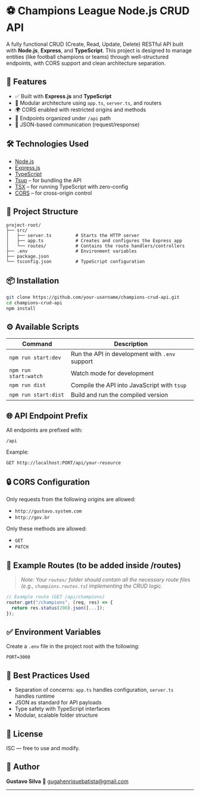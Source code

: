 # ⚽ Champions League Node.js CRUD API

A fully functional CRUD (Create, Read, Update, Delete) RESTful API built with **Node.js**, **Express**, and **TypeScript**. This project is designed to manage entities (like football champions or teams) through well-structured endpoints, with CORS support and clean architecture separation.

## 🚀 Features

* ✅ Built with **Express.js** and **TypeScript**
* 🧱 Modular architecture using `app.ts`, `server.ts`, and routers
* 🌍 CORS enabled with restricted origins and methods
* 🧪 Endpoints organized under `/api` path
* 📄 JSON-based communication (request/response)

## 🛠️ Technologies Used

* [Node.js](https://nodejs.org/)
* [Express.js](https://expressjs.com/)
* [TypeScript](https://www.typescriptlang.org/)
* [Tsup](https://tsup.egoist.dev/) – for bundling the API
* [TSX](https://github.com/esbuild-kit/tsx) – for running TypeScript with zero-config
* [CORS](https://www.npmjs.com/package/cors) – for cross-origin control

## 📁 Project Structure

```
project-root/
├── src/
│   ├── server.ts         # Starts the HTTP server
│   ├── app.ts            # Creates and configures the Express app
│   └── routes/           # Contains the route handlers/controllers
├── .env                  # Environment variables
├── package.json
└── tsconfig.json         # TypeScript configuration
```

## 📦 Installation

```bash
git clone https://github.com/your-username/champions-crud-api.git
cd champions-crud-api
npm install
```

## ⚙️ Available Scripts

| Command               | Description                                    |
| --------------------- | ---------------------------------------------- |
| `npm run start:dev`   | Run the API in development with `.env` support |
| `npm run start:watch` | Watch mode for development                     |
| `npm run dist`        | Compile the API into JavaScript with `tsup`    |
| `npm run start:dist`  | Build and run the compiled version             |

## 🌐 API Endpoint Prefix

All endpoints are prefixed with:

```
/api
```

Example:

```
GET http://localhost:PORT/api/your-resource
```

## 🔒 CORS Configuration

Only requests from the following origins are allowed:

* `http://gustavo.system.com`
* `http://gov.br`

Only these methods are allowed:

* `GET`
* `PATCH`

## 🧪 Example Routes (to be added inside /routes)

> *Note: Your `routes/` folder should contain all the necessary route files (e.g., `champions.routes.ts`) implementing the CRUD logic.*

```ts
// Example route (GET /api/champions)
router.get("/champions", (req, res) => {
  return res.status(200).json([...]);
});
```

## ✅ Environment Variables

Create a `.env` file in the project root with the following:

```
PORT=3000
```

## 📌 Best Practices Used

* Separation of concerns: `app.ts` handles configuration, `server.ts` handles runtime
* JSON as standard for API payloads
* Type safety with TypeScript interfaces
* Modular, scalable folder structure

## 📝 License

ISC — free to use and modify.

## 👤 Author

**Gustavo Silva**
📧 [gugahenriquebatista@gmail.com](mailto:gugahenriquebatista@gmail.com)

---
